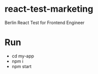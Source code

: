 # react-test-marketing
Berlin React Test for Frontend Engineer

# Run 
* cd my-app
* npm i
* npm start
